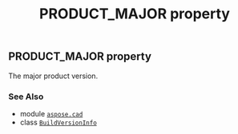 ﻿---
title: PRODUCT_MAJOR property
second_title: Aspose.CAD for Python via .NET API References
description: 
type: docs
weight: 60
url: /aspose.cad/buildversioninfo/product_major/
is_root: false
---

## PRODUCT_MAJOR property


The major product version.

### See Also
* module [`aspose.cad`](../../)
* class [`BuildVersionInfo`](/cad/python-net/aspose.cad/buildversioninfo)

